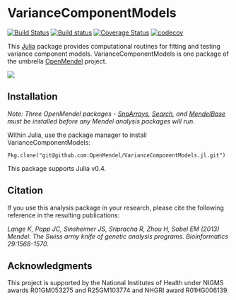 # VarianceComponentModels

[![Build Status](https://travis-ci.org/OpenMendel/VarianceComponentModels.jl.svg?branch=master)](https://travis-ci.org/OpenMendel/VarianceComponentModels.jl)
[![Build status](https://ci.appveyor.com/api/projects/status/5yyf2m4y8p68glbh/branch/master?svg=true)](https://ci.appveyor.com/project/Hua-Zhou/variancecomponentmodels-jl-cw40h/branch/master)
[![Coverage Status](https://coveralls.io/repos/github/OpenMendel/VarianceComponentModels.jl/badge.svg?branch=master)](https://coveralls.io/github/OpenMendel/VarianceComponentModels.jl?branch=master)
[![codecov](https://codecov.io/gh/OpenMendel/VarianceComponentModels.jl/branch/master/graph/badge.svg)](https://codecov.io/gh/OpenMendel/VarianceComponentModels.jl)

This [Julia](http://julialang.org/) package provides computational routines for fitting and testing variance component models. VarianceComponentModels is one package of the umbrella [OpenMendel](https://openmendel.github.io) project.

[![](https://img.shields.io/badge/docs-current-blue.svg)](https://openmendel.github.io/VarianceComponentModels.jl/latest/)

## Installation

*Note: Three OpenMendel packages - [SnpArrays](https://github.com/OpenMendel/SnpArrays.jl), [Search](https://github.com/OpenMendel/Search.jl), and [MendelBase](https://github.com/OpenMendel/MendelBase.jl) must be installed before any Mendel analysis packages will run.*

Within Julia, use the package manager to install VarianceComponentModels:

    Pkg.clone("git@github.com:OpenMendel/VarianceComponentModels.jl.git")

This package supports Julia v0.4.

## Citation

If you use this analysis package in your research, please cite the following reference in the resulting publications:

*Lange K, Papp JC, Sinsheimer JS, Sripracha R, Zhou H, Sobel EM (2013) Mendel: The Swiss army knife of genetic analysis programs. Bioinformatics 29:1568-1570.*

<!--- ## Contributing
We welcome contributions to this Open Source project. To contribute, follow this procedure ... --->

## Acknowledgments

This project is supported by the National Institutes of Health under NIGMS awards R01GM053275 and R25GM103774 and NHGRI award R01HG006139.
